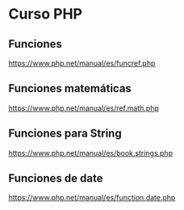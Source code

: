 # Curso PHP

## Funciones
https://www.php.net/manual/es/funcref.php

## Funciones matemáticas
https://www.php.net/manual/es/ref.math.php

## Funciones para String
https://www.php.net/manual/es/book.strings.php

## Funciones de date
https://www.php.net/manual/es/function.date.php
